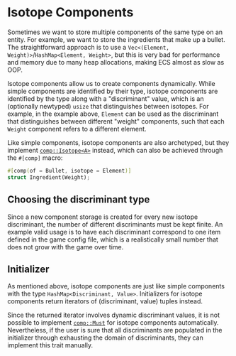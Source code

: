 # Isotope Components

Sometimes we want to store multiple components of the same type on an entity.
For example, we want to store the ingredients that make up a bullet.
The straightforward approach is to use
a `Vec<(Element, Weight)>`/`HashMap<Element, Weight>`,
but this is very bad for performance and memory due to many heap allocations,
making ECS almost as slow as OOP.

Isotope components allow us to create components dynamically.
While simple components are identified by their type,
isotope components are identified by the type along with a "discriminant" value,
which is an (optionally newtyped) `usize` that distinguishes between isotopes.
For example, in the example above,
`Element` can be used as the discriminant
that distinguishes between different "weight" components,
such that each `Weight` component refers to a different element.

Like simple components, isotope components are also archetyped,
but they implement [`comp::Isotope<A>`][comp.isotope] instead,
which can also be achieved through the `#[comp]` macro:

```rust
#[comp(of = Bullet, isotope = Element)]
struct Ingredient(Weight);
```

## Choosing the discriminant type

Since a new component storage is created for every new isotope discriminant,
the number of different discriminants must be kept finite.
An example valid usage is to have each discriminant
correspond to one item defined in the game config file,
which is a realistically small number that does not grow with the game over time.

## Initializer

As mentioned above, isotope components are just like simple components with the type
`HashMap<Discriminant, Value>`.
Initializers for isotope components return
iterators of (discriminant, value) tuples instead.

Since the returned iterator involves dynamic discriminant values,
it is not possible to implement [`comp::Must`][must] for isotope components automatically.
Nevertheless, if the user is sure that all discriminants are populated
in the initializer through exhausting the domain of discriminants,
they can implement this trait manually.

[comp.isotope]: https://sof3.github.io/dynec/master/dynec/comp/trait.Isotope.html
[must]: https://sof3.github.io/dynec/master/dynec/comp/trait.Must.html
